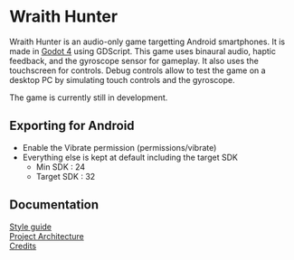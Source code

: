 # Wraith Hunter

Wraith Hunter is an audio-only game targetting Android smartphones. It is made in [Godot 4](https://www.godotengine.org) using GDScript. This game uses binaural audio, haptic feedback, and the gyroscope sensor for gameplay. It also uses the touchscreen for controls. Debug controls allow to test the game on a desktop PC by simulating touch controls and the gyroscope.

The game is currently still in development.

## Exporting for Android

- Enable the Vibrate permission (permissions/vibrate)
- Everything else is kept at default including the target SDK
  - Min SDK : 24
  - Target SDK : 32

## Documentation

[Style guide](Wraith_Hunter/docs/style_guide.md)  
[Project Architecture](Wraith_Hunter/docs/project_architecture.md)  
[Credits](Wraith_Hunter/docs/credits.md)  
